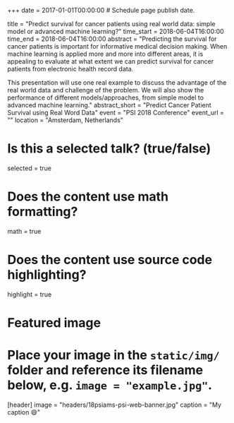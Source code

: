 +++
date = 2017-01-01T00:00:00  # Schedule page publish date.

title = "Predict survival for cancer patients using real world data: simple model or advanced machine learning?"
time_start = 2018-06-04T16:00:00
time_end = 2018-06-04T16:00:00
abstract = "Predicting the survival for cancer patients is important for informative medical decision making. When machine learning is applied more and more into different areas, it is appealing to evaluate at what extent we can predict survival for cancer patients from electronic health record data. 

This presentation will use one real example to discuss the advantage of the real world data and challenge of the problem. We will also show the performance of different models/approaches, from simple model to advanced machine learning."
abstract_short = "Predict Cancer Patient Survival using Real Word Data"
event = "PSI 2018 Conference"
event_url = ""
location = "Amsterdam, Netherlands"

# Is this a selected talk? (true/false)
selected = true

# Does the content use math formatting?
math = true

# Does the content use source code highlighting?
highlight = true

# Featured image
# Place your image in the `static/img/` folder and reference its filename below, e.g. `image = "example.jpg"`.
[header]
image = "headers/18psiams-psi-web-banner.jpg"
caption = "My caption :smile:"



